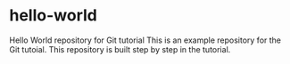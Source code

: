 # hello-world
Hello World repository for Git tutorial
This is an example repository for the Git tutoial.
This repository is built step by step in the tutorial.